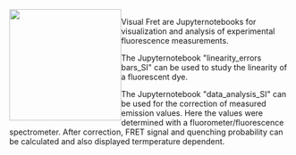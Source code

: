 <img style="float: left;" width="200px;" src="VisualFretLogo.png">

Visual Fret are Jupyternotebooks for visualization and analysis of experimental fluorescence measurements. 

The Jupyternotebook "linearity_errors bars_SI" can be used to study the linearity of a fluorescent dye.

The Jupyternotebook "data_analysis_SI" can be used for the correction of measured emission values. Here the values were determined with a fluorometer/fluorescence spectrometer. After correction, FRET signal and quenching probability can be calculated and also displayed termperature dependent. 